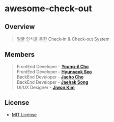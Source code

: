 # awesome-check-out

## Overview

> 얼굴 인식을 통한 Check-in & Check-out System

## Members

> FrontEnd Developer - [**Young-il Cho**](@zerone2)<br>
> FrontEnd Developer - [**Hyunseok Seo**](@samslow)<br>
> BackEnd Developer  - [**Jaeho Cho**](@jaeho93)<br>
> BackEnd Developer  - [**Jaehak Song**](@astralhpi)<br>
> UI/UX Designer     - [**Jiwon Kim**](@wyjw210)

## License

* [MIT License](LICENSE)

